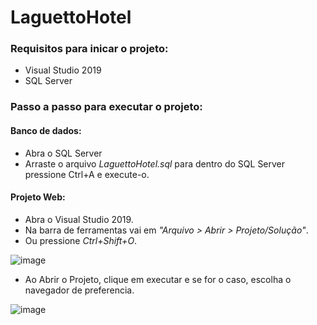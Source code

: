 # LaguettoHotel

### Requisitos para inicar o projeto:
- Visual Studio 2019
- SQL Server



### Passo a passo para executar o projeto:

#### Banco de dados:
- Abra o SQL Server
- Arraste o arquivo *LaguettoHotel.sql* para dentro do SQL Server pressione Ctrl+A e execute-o.


#### Projeto Web:

- Abra o Visual Studio 2019.
- Na barra de ferramentas vai em _*"Arquivo > Abrir > Projeto/Solução"*_.
- Ou pressione *Ctrl+Shift+O*.

![image](https://user-images.githubusercontent.com/58490187/143659358-fa32ac74-3046-4824-860e-6d5f2cb389e8.png)

- Ao Abrir o Projeto, clique em executar e se for o caso, escolha o navegador de preferencia.

![image](https://user-images.githubusercontent.com/58490187/143658724-34b6c162-345c-48d3-b21b-9b4698ec2841.png)
